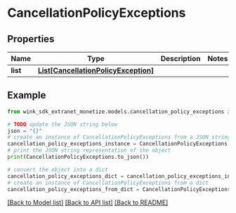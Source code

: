 # CancellationPolicyExceptions


## Properties

Name | Type | Description | Notes
------------ | ------------- | ------------- | -------------
**list** | [**List[CancellationPolicyException]**](CancellationPolicyException.md) |  | 

## Example

```python
from wink_sdk_extranet_monetize.models.cancellation_policy_exceptions import CancellationPolicyExceptions

# TODO update the JSON string below
json = "{}"
# create an instance of CancellationPolicyExceptions from a JSON string
cancellation_policy_exceptions_instance = CancellationPolicyExceptions.from_json(json)
# print the JSON string representation of the object
print(CancellationPolicyExceptions.to_json())

# convert the object into a dict
cancellation_policy_exceptions_dict = cancellation_policy_exceptions_instance.to_dict()
# create an instance of CancellationPolicyExceptions from a dict
cancellation_policy_exceptions_from_dict = CancellationPolicyExceptions.from_dict(cancellation_policy_exceptions_dict)
```
[[Back to Model list]](../README.md#documentation-for-models) [[Back to API list]](../README.md#documentation-for-api-endpoints) [[Back to README]](../README.md)


